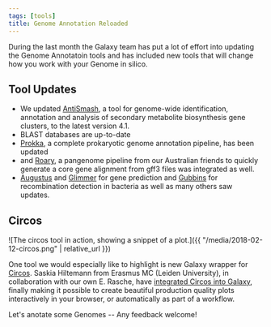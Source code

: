 ```yaml
---
tags: [tools]
title: Genome Annotation Reloaded
---
```


During the last month the Galaxy team has put a lot of effort into updating the Genome Annotatoin tools and has included new tools that will change how you work with your Genome in silico.

## Tool Updates

- We updated <a target="_top" href="/root?tool_id=toolshed.g2.bx.psu.edu/repos/bgruening/antismash/antismash/4.1">AntiSmash</a>, a tool for genome-wide identification, annotation and analysis of secondary metabolite biosynthesis gene clusters, to the latest version 4.1.
- BLAST databases are up-to-date
- <a target="_top" href="/root?tool_id=toolshed.g2.bx.psu.edu/repos/crs4/prokka/prokka/1.12.0">Prokka</a>, a complete prokaryotic genome annotation pipeline, has been updated
- and <a target="_top" href="/root?tool_id=toolshed.g2.bx.psu.edu/repos/iuc/roary/roary/3.10.2">Roary</a>, a pangenome pipeline from our Australian friends to quickly generate a core gene alignment from gff3 files was integrated as well.
- <a target="_top" href="/root?tool_id=toolshed.g2.bx.psu.edu/repos/bgruening/augustus/augustus/3.2.3">Augustus</a> and <a target="_top" href="/root?tool_id=toolshed.g2.bx.psu.edu/repos/bgruening/glimmer3/glimmer_knowlegde-based/0.2">Glimmer</a> for gene prediction and <a target="_top" href="/root?tool_id=toolshed.g2.bx.psu.edu/repos/iuc/gubbins/gubbins/0.1.0">Gubbins</a> for recombination detection in bacteria as well as many others saw updates.

## Circos

![The circos tool in action, showing a snippet of a plot.]({{ "/media/2018-02-12-circos.png" | relative_url }})

One tool we would especially like to highlight is new Galaxy wrapper for [Circos](http://genome.cshlp.org/content/19/9/1639).
Saskia Hiltemann from Erasmus MC (Leiden University), in collaboration with our own E. Rasche, have <a target="_top" href="/root?tool_id=toolshed.g2.bx.psu.edu/repos/iuc/circos/circgraph/0.9-RC2">integrated Circos into Galaxy</a>, finally making it
possible to create beautiful production quality plots interactively in your browser, or automatically as part of a workflow.

Let's anotate some Genomes -- Any feedback welcome!
